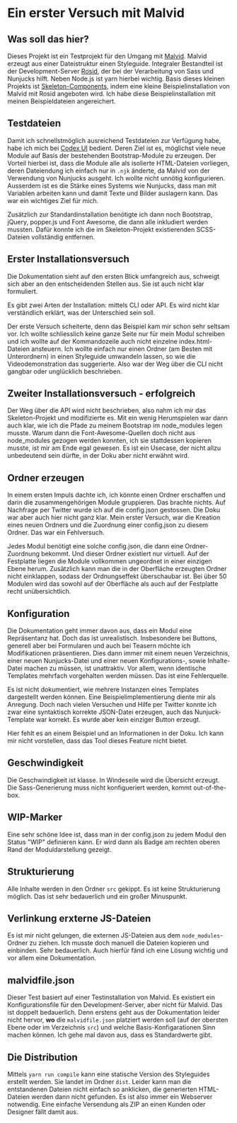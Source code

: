 # Ein erster Versuch mit Malvid

## Was soll das hier?

Dieses Projekt ist ein Testprojekt für den Umgang mit [Malvid](https://github.com/Malvid/Malvid). Malvid erzeugt aus einer Dateistruktur einen Styleguide. Integraler Bestandteil ist der Development-Server [Rosid](https://github.com/electerious/Rosid), der bei der Verarbeitung von Sass und Nunjucks hilft. Neben Node.js ist yarn hierbei wichtig. Basis dieses kleinen Projekts ist [Skeleton-Components](https://github.com/electerious/Skeleton-Components), indem eine kleine Beispielinstallation von Malvid mit Rosid angeboten wird. Ich habe diese Beispielinstallation mit meinen Beispieldateien angereichert.

## Testdateien

Damit ich schnellstmöglich ausreichend Testdateien zur Verfügung habe, habe ich mich bei [Codex UI](https://codexui.com/) bedient. Deren Ziel ist es, möglichst viele neue Module auf Basis der bestehenden Bootstrap-Module zu erzeugen. Der Vorteil hierbei ist, dass die Module alle als isolierte HTML-Dateien vorliegen, deren Dateiendung ich einfach nur in `.njk` änderte, da Malvid von der Verwendung von Nunjucks ausgeht. Ich wollte nicht unnötig konfigurieren. Ausserdem ist es die Stärke eines Systems wie Nunjucks, dass man mit Variablen arbeiten kann und damit Texte und Bilder auslagern kann. Das war ein wichtiges Ziel für mich.

Zusätzlich zur Standardinstallation benötigte ich dann noch Bootstrap, jQuery, popper.js und Font Awesome, die dann alle inkludiert werden mussten. Dafür konnte ich die im Skeleton-Projekt existierenden SCSS-Dateien vollständig entfernen.

## Erster Installationsversuch

Die Dokumentation sieht auf den ersten Blick umfangreich aus, schweigt sich aber an den entscheidenden Stellen aus. Sie ist auch nicht klar formuliert.

Es gibt zwei Arten der Installation: mittels CLI oder API. Es wird nicht klar verständlich erklärt, was der Unterschied sein soll. 

Der erste Versuch scheiterte, denn das Beispiel kam mir schon sehr seltsam vor. Ich wollte schliesslich keine ganze Seite nur für mein Modul schreiben und ich wollte auf der Kommandozeile auch nicht einzelne index.html-Dateien ansteuern. Ich wollte einfach nur einen Ordner (am Besten mit Unterordnern) in einen Styleguide umwandeln lassen, so wie die Videodemonstration das suggerierte. Also war der Weg über die CLI nicht gangbar oder unglücklich beschrieben.

## Zweiter Installationsversuch - erfolgreich

Der Weg über die API wird nicht beschrieben, also nahm ich mir das Skeleton-Projekt und modifizierte es. Mit ein wenig Herumspielen war dann auch klar, wie ich die Pfade zu meinem Bootstrap im node_modules legen musste. Warum dann die Font-Awesome-Quellen doch nicht aus node_modules gezogen werden konnten, ich sie stattdessen kopieren musste, ist mir am Ende egal gewesen. Es ist ein Usecase, der nicht allzu unbedeutend sein dürfte, in der Doku aber nicht erwähnt wird.

## Ordner erzeugen

In einem ersten Impuls dachte ich, ich könnte einen Ordner erschaffen und darin die zusammengehörigen Module gruppieren. Das brachte nichts. Auf Nachfrage per Twitter wurde ich auf die config.json gestossen. Die Doku war aber auch hier nicht ganz klar. Mein erster Versuch, war die Kreation eines neuen Ordners und die Zuordnung einer config.json zu diesem Ordner. Das war ein Fehlversuch.

Jedes Modul benötigt eine solche config.json, die dann eine Ordner-Zuordnung bekommt. Und dieser Ordner existiert nur virtuell. Auf der Festplatte liegen die Module vollkommen ungeordnet in einer einzigen Ebene herum. Zusätzlich kann man die in der Oberfläche erzeugten Ordner nicht einklappen, sodass der Ordnungseffekt überschaubar ist. Bei über 50 Modulen wird das sowohl auf der Oberfläche als auch auf der Festplatte recht unübersichtlich.

## Konfiguration

Die Dokumentation geht immer davon aus, dass ein Modul eine Repräsentanz hat. Doch das ist unrealistisch. Insbesondere bei Buttons, generell aber bei Formularen und auch bei Teasern möchte ich Modifikationen präsentieren. Dies dann immer mit einem neuen Verzeichnis, einer neuen Nunjucks-Datei und einer neuen Konfigurations-, sowie Inhalte-Datei machen zu müssen, ist unattraktiv. Vor allem, wenn identische Templates mehrfach vorgehalten werden müssen. Das ist eine Fehlerquelle.

Es ist nicht dokumentiert, wie mehrere Instanzen eines Templates dargestellt werden können. Eine Beispielimplementierung diente mir als Anregung. Doch nach vielen Versuchen und Hilfe per Twitter konnte ich zwar eine syntaktisch korrekte JSON-Datei erzeugen, auch das Nunjuck-Template war korrekt. Es wurde aber kein einziger Button erzeugt. 

Hier fehlt es an einem Beispiel und an Informationen in der Doku. Ich kann mir nicht vorstellen, dass das Tool dieses Feature nicht bietet.

## Geschwindigkeit

Die Geschwindigkeit ist klasse. In Windeseile wird die Übersicht erzeugt. Die Sass-Generierung muss nicht konfigueriert werden, kommt out-of-the-box.

## WIP-Marker

Eine sehr schöne Idee ist, dass man in der config.json zu jedem Modul den Status "WIP" definieren kann. Er wird dann als Badge am rechten oberen Rand der Moduldarstellung gezeigt. 

## Strukturierung

Alle Inhalte werden in den Ordner `src` gekippt. Es ist keine Strukturierung möglich. Das ist sehr bedauerlich und ein großer Minuspunkt.

## Verlinkung erxterne JS-Dateien

Es ist mir nicht gelungen, die externen JS-Dateien aus dem `node_modules`-Ordner zu ziehen. Ich musste doch manuell die Dateien kopieren und einbinden. Sehr bedauerlich. Auch hierfür fänd ich eine Lösung wichtig und vor allem eine Dokumentation.

## malvidfile.json

Dieser Test basiert auf einer Testinstallation von Malvid. Es existiert ein Konfigurationsfile für den Development-Server, aber nicht für Malvid. Das ist doppelt bedauerlich. Denn erstens geht aus der Dokumentation leider nicht hervor, **wo** die `malvidfile.json` platziert werden soll (auf der obersten Ebene oder im Verzeichnis `src`) und welche Basis-Konfigarationen Sinn machen können. Ich gehe mal davon aus, dass es Standardwerte gibt. 

## Die Distribution

Mittels `yarn run compile` kann eine statische Version des Styleguides erstellt werden. Sie landet im Ordner `dist`. Leider kann man die entstandenen Dateien nicht einfach so anklicken, die generierten HTML-Dateien werden dann nicht gefunden. Es ist also immer ein Webserver notwendig. Eine einfache Versendung als ZIP an einen Kunden oder Designer fällt damit aus.
